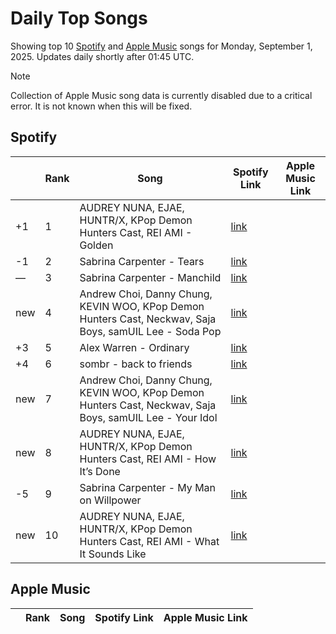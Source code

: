 # Daily Top Songs

Showing top 10 [Spotify](#spotify) and [Apple Music](#apple-music) songs for Monday, September 1, 2025. Updates daily shortly after 01:45 UTC.

> [!NOTE]  
> Collection of Apple Music song data is currently disabled due to a critical error. It is not known when this will be fixed.

## Spotify

|             | Rank            | Song            | Spotify Link                    | Apple Music Link                                                                             |
| ----------- | --------------- | --------------- | ------------------------------- | -------------------------------------------------------------------------------------------- |
| +1 | 1 | AUDREY NUNA, EJAE, HUNTR/X, KPop Demon Hunters Cast, REI AMI \- Golden | [link](https://open.spotify.com/track/1CPZ5BxNNd0n0nF4Orb9JS) |  |
| -1 | 2 | Sabrina Carpenter \- Tears | [link](https://open.spotify.com/track/42VUCXerQ5qTr4Qp6PhKo4) |  |
| — | 3 | Sabrina Carpenter \- Manchild | [link](https://open.spotify.com/track/42UBPzRMh5yyz0EDPr6fr1) |  |
| new | 4 | Andrew Choi, Danny Chung, KEVIN WOO, KPop Demon Hunters Cast, Neckwav, Saja Boys, samUIL Lee \- Soda Pop | [link](https://open.spotify.com/track/02sy7FAs8dkDNYsHp4Ul3f) |  |
| +3 | 5 | Alex Warren \- Ordinary | [link](https://open.spotify.com/track/6qqrTXSdwiJaq8SO0X2lSe) |  |
| +4 | 6 | sombr \- back to friends | [link](https://open.spotify.com/track/0FTmksd2dxiE5e3rWyJXs6) |  |
| new | 7 | Andrew Choi, Danny Chung, KEVIN WOO, KPop Demon Hunters Cast, Neckwav, Saja Boys, samUIL Lee \- Your Idol | [link](https://open.spotify.com/track/1I37Zz2g3hk9eWxaNkj031) |  |
| new | 8 | AUDREY NUNA, EJAE, HUNTR/X, KPop Demon Hunters Cast, REI AMI \- How It’s Done | [link](https://open.spotify.com/track/3RXUgPNIbUgFxsDWuBQEt6) |  |
| -5 | 9 | Sabrina Carpenter \- My Man on Willpower | [link](https://open.spotify.com/track/3EMfeKtNK4q4k3sVjwg5Yy) |  |
| new | 10 | AUDREY NUNA, EJAE, HUNTR/X, KPop Demon Hunters Cast, REI AMI \- What It Sounds Like | [link](https://open.spotify.com/track/5sBDrrtLGbV64QJnEqfjer) |  |

## Apple Music

|             | Rank            | Song            | Spotify Link                    | Apple Music Link                   |
| ----------- | --------------- | --------------- | ------------------------------- | ---------------------------------- |
